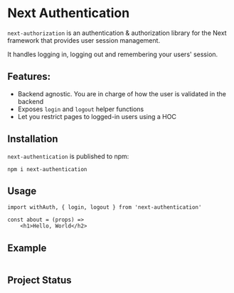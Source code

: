 # Next Authentication

`next-authorization` is an authentication &amp; authorization library for the Next framework that provides user session management.

It handles logging in, logging out and remembering your users' session.

## Features:

- Backend agnostic. You are in charge of how the user is validated in the backend
- Exposes `login` and `logout` helper functions
- Let you restrict pages to logged-in users using a HOC

## Installation

`next-authentication` is published to npm:

```
npm i next-authentication
```

## Usage

```
import withAuth, { login, logout } from 'next-authentication'

const about = (props) =>
    <h1>Hello, World</h2>
```

## Example

```

```

## Project Status
